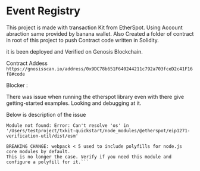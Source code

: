 # Event Registry 

This project is made with transaction Kit from EtherSpot. Using Account abraction same provided by banana wallet. Also Created a folder of contract in root of this project to push Contract code written in Solidity. 

it is been deployed and Verified on Genosis Blockchain.

 Contract Addess 
```https://gnosisscan.io/address/0x9DC78b651F640244211c792a703fceD2c41F16f8#code```



Blocker :

There was issue when running the etherspot library even with there give getting-started examples. Looking and debugging at it.

Below is description of the issue


```ERROR in ./node_modules/@etherspot/eip1271-verification-util/dist/esm/index.js 3:0-19
Module not found: Error: Can't resolve 'os' in '/Users/testproject/txkit-quickstart/node_modules/@etherspot/eip1271-verification-util/dist/esm'

BREAKING CHANGE: webpack < 5 used to include polyfills for node.js core modules by default.
This is no longer the case. Verify if you need this module and configure a polyfill for it.```
